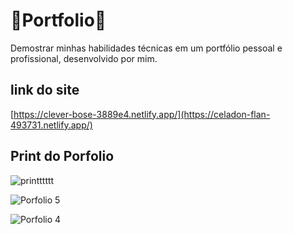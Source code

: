 # 🚀Portfolio🚀
Demostrar minhas habilidades técnicas em um portfólio pessoal e profissional, desenvolvido por mim.


## link do site

[https://clever-bose-3889e4.netlify.app/](https://celadon-flan-493731.netlify.app/)

## Print do Porfolio 

![printttttt](https://user-images.githubusercontent.com/72119120/172272003-097ad746-a732-409e-b2cd-7514f2bb5ec8.gif)

![Porfolio 5](https://user-images.githubusercontent.com/72119120/169199473-920f334d-bf89-47a8-8e80-bf94a3cff1fa.PNG)

![Porfolio 4](https://user-images.githubusercontent.com/72119120/169199540-4ddaa6a0-2bd7-4566-8cfe-6087fb9cf580.PNG)




